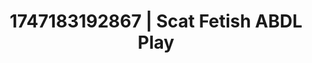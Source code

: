 ---
categories:
- Intimate rebellion
- Glory hole
- Football-themed kink
- Erotic dreamscape
- Heat of the moment
image: /assets/images/1747183192867.jpg
layout: post
seo:
  description: Featured content with exclusive Scat Fetish, ABDL Play. HD images available.
  keywords: Scat Fetish, ABDL Play
  og_image: /assets/images/1747183192867.jpg
  schema_type: VisualArtwork
tags:
- ABDL Play
- '#1747183192867'
- Scat Fetish
title: 1747183192867 | Scat Fetish ABDL Play
---